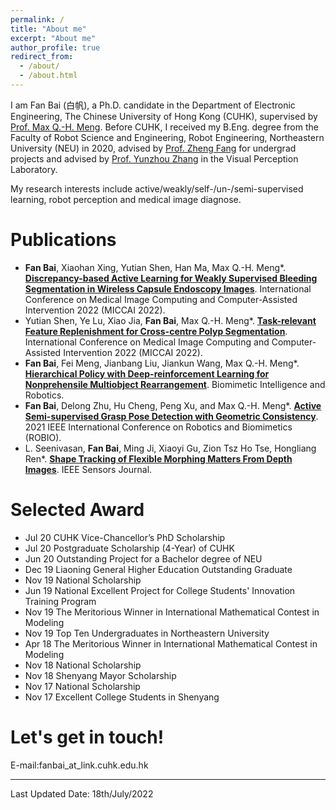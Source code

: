 ```yaml
---
permalink: /
title: "About me"
excerpt: "About me"
author_profile: true
redirect_from: 
  - /about/
  - /about.html
---
```


I am Fan Bai (白帆), a Ph.D. candidate in the Department of Electronic Engineering, The Chinese University of Hong Kong (CUHK), supervised by [Prof. Max Q.-H. Meng](https://www.ee.cuhk.edu.hk/~qhmeng/). Before CUHK, I received my B.Eng. degree from the Faculty of Robot Science and Engineering, Robot Engineering, Northeastern University (NEU) in 2020, advised by [Prof. Zheng Fang](http://www.rse.neu.edu.cn/2022/0104/c2263a209109/pagem.htm) for undergrad projects and advised by [Prof. Yunzhou Zhang](http://www.ise.neu.edu.cn/2019/0109/c5983a8181/page.htm) in the Visual Perception Laboratory.

My research interests include active/weakly/self-/un-/semi-supervised learning, robot perception and medical image diagnose.


Publications
===== 
  - **Fan Bai**, Xiaohan Xing, Yutian Shen, Han Ma, Max Q.-H. Meng\*. [**Discrepancy-based Active Learning for Weakly Supervised Bleeding 
Segmentation in Wireless Capsule Endoscopy Images**](). International Conference on Medical Image Computing and Computer-Assisted Intervention 2022 (MICCAI 2022).
  - Yutian Shen, Ye Lu, Xiao Jia, **Fan Bai**, Max Q.-H. Meng\*. [**Task-relevant Feature Replenishment for Cross-centre Polyp Segmentation**](). International Conference on Medical Image Computing and Computer-Assisted Intervention 2022 (MICCAI 2022).
  - **Fan Bai**, Fei Meng, Jianbang Liu, Jiankun Wang, Max Q.-H. Meng\*. [**Hierarchical Policy with Deep-reinforcement Learning for Nonprehensile Multiobject Rearrangement**](https://www.sciencedirect.com/science/article/pii/S2667379722000134). Biomimetic Intelligence and Robotics.
  - **Fan Bai**, Delong Zhu, Hu Cheng, Peng Xu, and Max Q.-H. Meng\*. [**Active Semi-supervised Grasp Pose Detection with Geometric Consistency**](https://ieeexplore.ieee.org/document/9739616). 2021 IEEE International Conference on Robotics and Biomimetics (ROBIO).
  - L. Seenivasan, **Fan Bai**, Ming Ji, Xiaoyi Gu, Zion Tsz Ho Tse, Hongliang Ren\*. [**Shape Tracking of Flexible Morphing Matters From Depth Images**](https://ieeexplore.ieee.org/abstract/document/9262941). IEEE Sensors Journal.

Selected Award
===== 
 - Jul 20 CUHK Vice-Chancellor’s PhD Scholarship
 - Jul 20 Postgraduate Scholarship (4-Year) of CUHK
 - Jun 20 Outstanding Project for a Bachelor degree of NEU
 - Dec 19 Liaoning General Higher Education Outstanding Graduate
 - Nov 19 National Scholarship
 - Jun 19 National Excellent Project for College Students' Innovation Training Program
 - Nov 19 The Meritorious Winner in International Mathematical Contest in Modeling
 - Nov 19 Top Ten Undergraduates in Northeastern University
 - Apr 18 The Meritorious Winner in International Mathematical Contest in Modeling
 - Nov 18 National Scholarship
 - Nov 18 Shenyang Mayor Scholarship
 - Nov 17 National Scholarship
 - Nov 17 Excellent College Students in Shenyang

Let's get in touch!
========
E-mail:fanbai_at_link.cuhk.edu.hk

------------
<script type="text/javascript" src="//rf.revolvermaps.com/0/0/5.js?i=5d4rkzrp854&amp;m=0&amp;c=ff0000&amp;cr1=ffffff" async="async"></script>

Last Updated Date: 18th/July/2022
